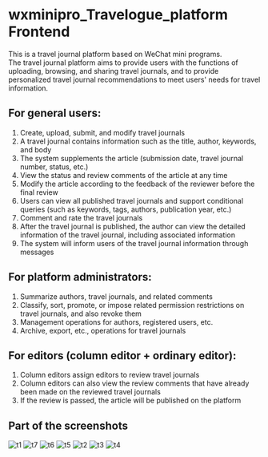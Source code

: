 # wxminipro_Travelogue_platform Frontend
This is a travel journal platform based on WeChat mini programs.    
The travel journal platform aims to provide users with the functions of uploading, browsing, and sharing travel journals, and to provide personalized travel journal recommendations to meet users' needs for travel information.   
## For general users:
1. Create, upload, submit, and modify travel journals
2. A travel journal contains information such as the title, author, keywords, and body
3. The system supplements the article (submission date, travel journal number, status, etc.)
4. View the status and review comments of the article at any time
5. Modify the article according to the feedback of the reviewer before the final review
6. Users can view all published travel journals and support conditional queries (such as keywords, tags, authors, publication year, etc.)
7. Comment and rate the travel journals
8. After the travel journal is published, the author can view the detailed information of the travel journal, including associated information
9. The system will inform users of the travel journal information through messages    
## For platform administrators:
1. Summarize authors, travel journals, and related comments
2. Classify, sort, promote, or impose related permission restrictions on travel journals, and also revoke them
3. Management operations for authors, registered users, etc.
4. Archive, export, etc., operations for travel journals
## For editors (column editor + ordinary editor):
1. Column editors assign editors to review travel journals
2. Column editors can also view the review comments that have already been made on the reviewed travel journals
3. If the review is passed, the article will be published on the platform
## Part of the screenshots
![t1](/READMEImg/t1.png)
![t7](/READMEImg/t7.png)
![t6](/READMEImg/t6.png)
![t5](/READMEImg/t5.png)
![t2](/READMEImg/t2.png)
![t3](/READMEImg/t3.png)
![t4](/READMEImg/t4.png)
